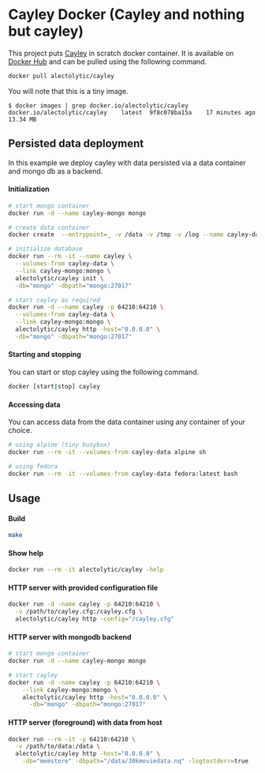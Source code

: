 # Cayley Docker (Cayley and nothing but cayley)

This project puts [Cayley](https://github.com/google/cayley) in scratch docker container. It is available on [Docker Hub](https://registry.hub.docker.com/u/alectolytic/cayley/) and can be pulled using the following command.

```sh
docker pull alectolytic/cayley
```

You will note that this is a tiny image.
```
$ docker images | grep docker.io/alectolytic/cayley
docker.io/alectolytic/cayley    latest  9f8c078ba15a    17 minutes ago  13.34 MB
```

## Persisted data deployment
In this example we deploy cayley with data persisted via a data container and mongo db as a backend.

#### Initialization
```sh
# start mongo container
docker run -d --name cayley-mongo mongo

# create data container
docker create  --entrypoint=_ -v /data -v /tmp -v /log --name cayley-data scratch

# initialize database
docker run --rm -it --name cayley \
  --volumes-from cayley-data \
  --link cayley-mongo:mongo \
  alectolytic/cayley init \
  -db="mongo" -dbpath="mongo:27017"

# start cayley as required
docker run -d --name cayley -p 64210:64210 \
  --volumes-from cayley-data \
  --link cayley-mongo:mongo \
  alectolytic/cayley http -host="0.0.0.0" \
  -db="mongo" -dbpath="mongo:27017"
```

#### Starting and stopping
You can start or stop cayley using the following command.
```sh
docker [start|stop] cayley
```

#### Accessing data
You can access data from the data container using any container of your choice.
```sh
# using alpine (tiny busybox)
docker run --rm -it --volumes-from cayley-data alpine sh

# using fedora
docker run --rm -it --volumes-from cayley-data fedora:latest bash
```

## Usage
#### Build
```sh
make
```
#### Show help
```sh
docker run --rm -it alectolytic/cayley -help
```
#### HTTP server with provided configuration file
```sh
docker run -d -name cayley -p 64210:64210 \
  -v /path/to/cayley.cfg:/cayley.cfg \
  alectolytic/cayley http -config="/cayley.cfg"
```
#### HTTP server with mongodb backend
```sh
# start mongo container
docker run -d --name cayley-mongo mongo

# start cayley
docker run -d -name cayley -p 64210:64210 \
    --link cayley-mongo:mongo \
    alectolytic/cayley http -host="0.0.0.0" \
      -db="mongo" -dbpath="mongo:27017"
```
#### HTTP server (foreground) with data from host
```sh
docker run --rm -it -p 64210:64210 \
  -v /path/to/data:/data \
  alectolytic/cayley http -host="0.0.0.0" \
    -db="memstore" -dbpath="/data/30kmoviedata.nq" -logtostderr=true
```
